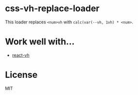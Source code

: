 # css-vh-replace-loader
This loader replaces `<num>vh` with `calc(var(--vh, 1vh) * <num>`.

# Work well with...
- [react-vh](https://www.npmjs.com/package/react-vh)

# License 
MIT